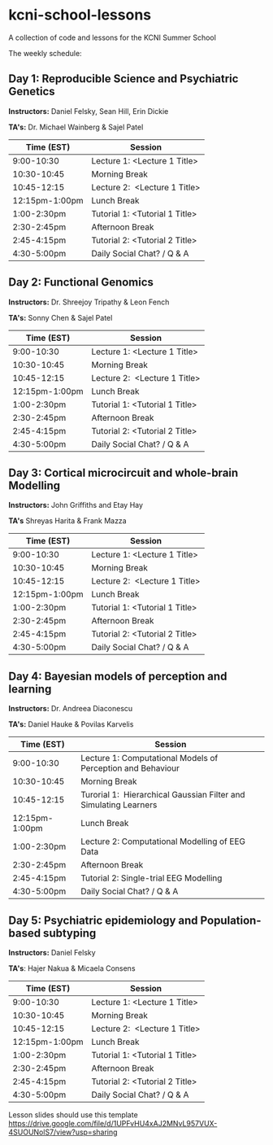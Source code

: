 # kcni-school-lessons
A collection of code and lessons for the KCNI Summer School

The weekly schedule:

## Day 1: Reproducible Science and Psychiatric Genetics

**Instructors:** Daniel Felsky, Sean Hill, Erin Dickie 

**TA's:** Dr. Michael Wainberg & Sajel Patel 

| Time (EST) | Session |
|---- |----|
| 9:00-10:30	| Lecture 1: <Lecture 1 Title> |
| 10:30-10:45	| Morning Break |
| 10:45-12:15	| Lecture 2:  <Lecture 1 Title> |
| 12:15pm-1:00pm |	Lunch Break |
| 1:00-2:30pm	 | Tutorial 1: <Tutorial 1 Title> |
| 2:30-2:45pm	 | Afternoon Break |
| 2:45-4:15pm	 | Tutorial 2: <Tutorial 2 Title> |
| 4:30-5:00pm	| Daily Social Chat? / Q & A | 

## Day 2: Functional Genomics

**Instructors:** Dr. Shreejoy Tripathy & Leon Fench

**TA's:** Sonny Chen & Sajel Patel

| Time (EST) | Session |
|---- |----|
| 9:00-10:30	| Lecture 1: <Lecture 1 Title> |
| 10:30-10:45	| Morning Break |
| 10:45-12:15	| Lecture 2:  <Lecture 1 Title> |
| 12:15pm-1:00pm |	Lunch Break |
| 1:00-2:30pm	 | Tutorial 1: <Tutorial 1 Title> |
| 2:30-2:45pm	 | Afternoon Break |
| 2:45-4:15pm	 | Tutorial 2: <Tutorial 2 Title> |
| 4:30-5:00pm	| Daily Social Chat? / Q & A | 


## Day 3: Cortical microcircuit and whole-brain Modelling

**Instructors:** John Griffiths and Etay Hay

**TA's** Shreyas Harita & Frank Mazza

| Time (EST) | Session |
|---- |----|
| 9:00-10:30	| Lecture 1: <Lecture 1 Title> |
| 10:30-10:45	| Morning Break |
| 10:45-12:15	| Lecture 2:  <Lecture 1 Title> |
| 12:15pm-1:00pm |	Lunch Break |
| 1:00-2:30pm	 | Tutorial 1: <Tutorial 1 Title> |
| 2:30-2:45pm	 | Afternoon Break |
| 2:45-4:15pm	 | Tutorial 2: <Tutorial 2 Title> |
| 4:30-5:00pm	| Daily Social Chat? / Q & A | 


## Day 4: Bayesian models of perception and learning

**Instructors:** Dr. Andreea Diaconescu

**TA's:** Daniel Hauke & Povilas Karvelis

| Time (EST) | Session |
|---- |----|
| 9:00-10:30	| Lecture 1: Computational Models of Perception and Behaviour |
| 10:30-10:45	| Morning Break |
| 10:45-12:15	| Turorial 1:  Hierarchical Gaussian Filter and Simulating Learners |
| 12:15pm-1:00pm |	Lunch Break |
| 1:00-2:30pm	 | Lecture 2: Computational Modelling of EEG Data |
| 2:30-2:45pm	 | Afternoon Break |
| 2:45-4:15pm	 | Tutorial 2: Single-trial EEG Modelling |
| 4:30-5:00pm	| Daily Social Chat? / Q & A | 


## Day 5: Psychiatric epidemiology and Population-based subtyping

**Instructors:** Daniel Felsky

**TA's**: Hajer Nakua & Micaela Consens

| Time (EST) | Session |
|---- |----|
| 9:00-10:30	| Lecture 1: <Lecture 1 Title> |
| 10:30-10:45	| Morning Break |
| 10:45-12:15	| Lecture 2:  <Lecture 1 Title> |
| 12:15pm-1:00pm |	Lunch Break |
| 1:00-2:30pm	 | Tutorial 1: <Tutorial 1 Title> |
| 2:30-2:45pm	 | Afternoon Break |
| 2:45-4:15pm	 | Tutorial 2: <Tutorial 2 Title> |
| 4:30-5:00pm	| Daily Social Chat? / Q & A | 


Lesson slides should use this template https://drive.google.com/file/d/1UPFvHU4xAJ2MNvL957VUX-4SUOUNolS7/view?usp=sharing
